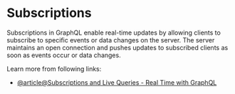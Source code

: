 # Subscriptions

Subscriptions in GraphQL enable real-time updates by allowing clients to subscribe to specific events or data changes on the server. The server maintains an open connection and pushes updates to subscribed clients as soon as events occur or data changes.

Learn more from following links:

- [@article@Subscriptions and Live Queries - Real Time with GraphQL](https://the-guild.dev/blog/subscriptions-and-live-queries-real-time-with-graphql)